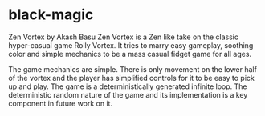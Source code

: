 # black-magic
Zen Vortex by Akash Basu
Zen Vortex is a Zen like take on the classic hyper-casual game Rolly Vortex. It tries to marry easy gameplay, soothing color and simple mechanics to be a mass casual fidget game for all ages.

The game mechanics are simple. There is only movement on the lower half of the vortex and the player has simplified controls for it to be easy to pick up and play. The game is a deterministically generated infinite loop. The deterministic random nature of the game and its implementation is a key component in future work on it.
